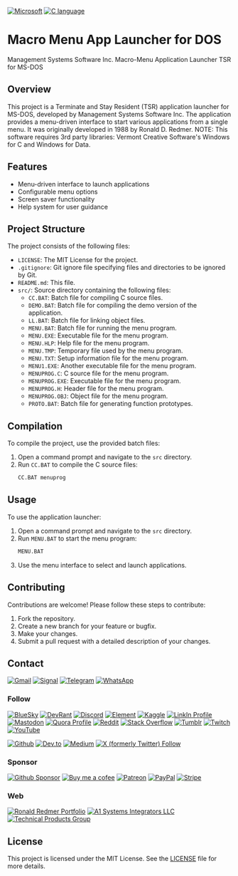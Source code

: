 <a href="https://developer.microsoft.com">![Microsoft](https://img.shields.io/badge/Microsoft-666666?style=for-the-badge&logo=microsoft&logoColor=white)</a>
<a href="https://winworldpc.com/product/microsoft-c-c/7x">![C language](https://img.shields.io/badge/C-00599C?style=for-the-badge&logo=c&logoColor=white)</a>

# Macro Menu App Launcher for DOS

Management Systems Software Inc. Macro-Menu Application Launcher TSR for MS-DOS

## Overview

This project is a Terminate and Stay Resident (TSR) application launcher for MS-DOS, developed by Management Systems Software Inc. The application provides a menu-driven interface to start various applications from a single menu. It was originally developed in 1988 by Ronald D. Redmer. NOTE: This software requires 3rd party libraries: Vermont Creative Software's Windows for C and Windows for Data.

## Features

- Menu-driven interface to launch applications
- Configurable menu options
- Screen saver functionality
- Help system for user guidance

## Project Structure

The project consists of the following files:

- `LICENSE`: The MIT License for the project.
- `.gitignore`: Git ignore file specifying files and directories to be ignored by Git.
- `README.md`: This file.
- `src/`: Source directory containing the following files:
  - `CC.BAT`: Batch file for compiling C source files.
  - `DEMO.BAT`: Batch file for compiling the demo version of the application.
  - `LL.BAT`: Batch file for linking object files.
  - `MENU.BAT`: Batch file for running the menu program.
  - `MENU.EXE`: Executable file for the menu program.
  - `MENU.HLP`: Help file for the menu program.
  - `MENU.TMP`: Temporary file used by the menu program.
  - `MENU.TXT`: Setup information file for the menu program.
  - `MENU1.EXE`: Another executable file for the menu program.
  - `MENUPROG.C`: C source file for the menu program.
  - `MENUPROG.EXE`: Executable file for the menu program.
  - `MENUPROG.H`: Header file for the menu program.
  - `MENUPROG.OBJ`: Object file for the menu program.
  - `PROTO.BAT`: Batch file for generating function prototypes.

## Compilation

To compile the project, use the provided batch files:

1. Open a command prompt and navigate to the `src` directory.
2. Run `CC.BAT` to compile the C source files:
   ```sh
   CC.BAT menuprog
   ```

## Usage

To use the application launcher:

1. Open a command prompt and navigate to the `src` directory.
2. Run `MENU.BAT` to start the menu program:
   ```sh
   MENU.BAT
   ```
3. Use the menu interface to select and launch applications.

## Contributing

Contributions are welcome! Please follow these steps to contribute:

1. Fork the repository.
2. Create a new branch for your feature or bugfix.
3. Make your changes.
4. Submit a pull request with a detailed description of your changes.


## Contact
<a href="mailto:Ronald.Redmer@gmail.com">![Gmail](https://img.shields.io/badge/Gmail-D14836?style=for-the-badge&logo=gmail&logoColor=white)</a>
<a href="https://signal.link/call/#key=kmxm-qmqs-zcxx-znxm-tbpm-fgpf-xxzt-gsdh">![Signal](https://img.shields.io/badge/Signal-3A76F0?style=for-the-badge&logo=signal&logoColor=white)</a>
<a href="https://t.me/RonaldRedmer">![Telegram](https://img.shields.io/badge/Telegram-2CA5E0?style=for-the-badge&logo=telegram&logoColor=white)</a>
<a href="https://wa.me/12484972761">![WhatsApp](https://img.shields.io/badge/WhatsApp-25D366?style=for-the-badge&logo=WhatsApp&logoColor=white)</a>

### Follow
<a href="https://bsky.app/profile/rredmer.bsky.social">![BlueSky](https://img.shields.io/badge/Bluesky-0285FF?logo=bluesky&logoColor=fff&style=for-the-badge)</a>
<a href="https://devrant.com/users/rredmer">![DevRant](https://img.shields.io/badge/devRant-F99A66?style=for-the-badge&logo=devrant&logoColor=white)</a>
<a href="https://discordapp.com/users/RedZone">![Discord](https://img.shields.io/badge/Discord-5865F2?style=for-the-badge&logo=discord&logoColor=white)</a>
<a href="https://matrix.to/#/@ronaldredmer:matrix.org">![Element](https://img.shields.io/badge/Element-0DBD8B?style=for-the-badge&logo=element&logoColor=white)</a>
<a href="https://www.kaggle.com/ronredmer">![Kaggle](https://img.shields.io/badge/Kaggle-20BEFF?style=for-the-badge&logo=Kaggle&logoColor=white)</a>
<a href="https://www.linkedin.com/in/rredmer/">![LinkIn Profile](https://img.shields.io/badge/LinkedIn-0077B5?style=for-the-badge&logo=linkedin&logoColor=white)</a>
<a href="https://mastodon.social/@RonaldRedmer">![Mastodon](https://img.shields.io/badge/Mastodon-6364FF?style=for-the-badge&logo=Mastodon&logoColor=white)</a>
<a href="https://www.quora.com/profile/Ron-Redmer">![Quora Profile](https://img.shields.io/badge/Quora-%23B92B27.svg?&style=for-the-badge&logo=Quora&logoColor=white)</a>
<a href="https://www.reddit.com/user/RonaldRedmer/">![Reddit](https://img.shields.io/badge/Reddit-FF4500?style=for-the-badge&logo=reddit&logoColor=white)</a>
<a href="https://stackoverflow.com/users/29130217/ron-redmer">![Stack Overflow](https://img.shields.io/badge/Stack_Overflow-FE7A16?style=for-the-badge&logo=stack-overflow&logoColor=white)</a>
<a href="https://www.tumblr.com/blog/ronaldredmer">![Tumblr](https://img.shields.io/badge/Tumblr-%2336465D.svg?&style=for-the-badge&logo=Tumblr&logoColor=white)</a>
<a href="https://www.twitch.tv/ronaldredmer">![Twitch](https://img.shields.io/badge/Twitch-9146FF?style=for-the-badge&logo=twitch&logoColor=white)</a>
<a href="https://www.youtube.com/@RonaldRedmer">![YouTube](https://img.shields.io/badge/YouTube-FF0000?style=for-the-badge&logo=youtube&logoColor=white)</a>

<a href="https://github.com/rredmer">![Github](https://img.shields.io/badge/GitHub-100000?style=for-the-badge&logo=github&logoColor=white)</a>
<a href="https://dev.to/rredmer">![Dev.to](https://img.shields.io/badge/dev.to-0A0A0A?style=for-the-badge&logo=devdotto&logoColor=white)</a>
<a href="https://medium.com/@ronald.redmer">![Medium](https://img.shields.io/badge/Medium-12100E?style=for-the-badge&logo=medium&logoColor=white)</a>
<a href="https://x.com/ron_redmer">![X (formerly Twitter) Follow](https://img.shields.io/twitter/follow/ron_redmer)</a>

### Sponsor
<a href="https://github.com/sponsors/rredmer">![Github Sponsor](https://img.shields.io/badge/sponsor-30363D?style=for-the-badge&logo=GitHub-Sponsors&logoColor=#white)</a>
<a href="https://buymeacoffee.com/rredmer">![Buy me a cofee](https://img.shields.io/badge/Buy_Me_A_Coffee-FFDD00?style=for-the-badge&logo=buy-me-a-coffee&logoColor=black)</a>
<a href="https://patreon.com/TechnologyPlayground">![Patreon](https://img.shields.io/badge/Patreon-F96854?style=for-the-badge&logo=patreon&logoColor=white)</a>
<a href="https://paypal.me/RonaldRedmer">![PayPal](https://img.shields.io/badge/PayPal-00457C?style=for-the-badge&logo=paypal&logoColor=white)</a>
<a href="https://donate.stripe.com/9AQg0G6on55a1pK288">![Stripe](https://img.shields.io/badge/Stripe-626CD9?style=for-the-badge&logo=Stripe&logoColor=white)</a>

### Web
<a href="https://ronaldredmer.com">![Ronald Redmer Portfolio](https://img.shields.io/badge/Ronald%20Redmer%20Portfolio-blue?style=for-the-badge)</a>
<a href="https://a1si.com">![A1 Systems Integrators LLC](https://img.shields.io/badge/A1%20Systems%20Integrators-blue?style=for-the-badge)</a>
<a href="https://techproductsgroup.com">![Technical Products Group](https://img.shields.io/badge/Technical%20Products%20Group-blue?style=for-the-badge)</a>

## License
This project is licensed under the MIT License. See the [LICENSE](LICENSE) file for more details.
